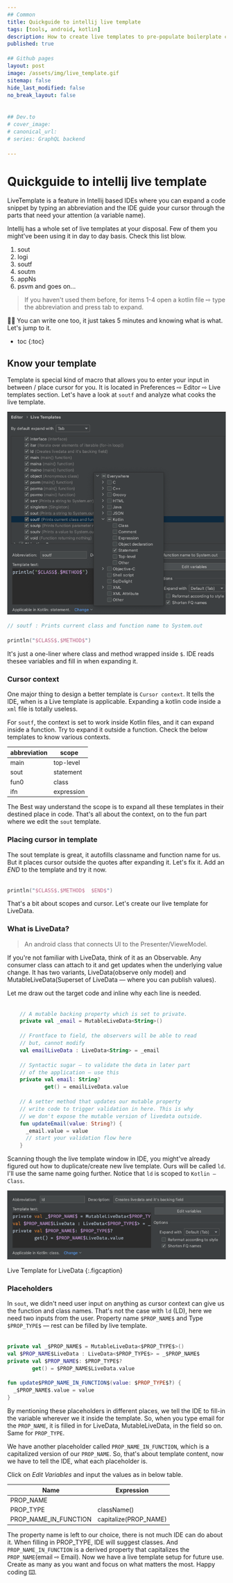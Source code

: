 ```yaml
---
## Common
title: Quickguide to intellij live template
tags: [tools, android, kotlin]
description: How to create live templates to pre-populate boilerplate code into your codebase?
published: true

## Github pages
layout: post
image: /assets/img/live_template.gif
sitemap: false
hide_last_modified: false
no_break_layout: false


## Dev.to
# cover_image: 
# canonical_url: 
# series: GraphQL backend

---
```

# Quickguide to intellij live template

LiveTemplate is a feature in Intellij based IDEs where you can expand a code snippet by typing an abbreviation and the IDE guide your cursor through the parts that need your attention (a variable name).

Intellij has a whole set of live templates at your disposal. Few of them you might've been using it in day to day basis. Check this list blow. 

1. sout
2. logi
3. soutf
4. soutm
5. appNs
5. psvm and goes on...

> If you haven't used them before, for items 1-4 open a kotlin file ⇨ type the abbreviation and press tab to expand. 

💁‍♂️ You can write one too, it just takes 5 minutes and knowing what is what. Let's jump to it.
<!--  This is what we're trying to achieve. -->
<!-- ![Live template](/assets/img/live_template.gif) -->



* toc
{:toc}


## Know your template

Template is special kind of macro that allows you to enter your input in between / place cursor for you. It is located in Preferences ⇨ Editor ⇨ Live templates section. Let's have a look at `soutf` and analyze what cooks the live template.

![](/assets/img/2021-05-19-09-17-30.png)

```kotlin
// soutf : Prints current class and function name to System.out

println("$CLASS$.$METHOD$")

```

It's just a one-liner where class and method wrapped inside `$`. IDE reads thesee variables and fill in when expanding it. 

### Cursor context

One major thing to design a better template is `Cursor context`. It tells the IDE, when is a Live template is applicable. Expanding a kotlin code inside a `xml` file is totally useless.

For `soutf`, the context is set to work inside Kotlin files, and it can expand inside a function. Try to expand it outside a function. Check the below templates to know various contexts.

| abbreviation | scope      |
| ------------ | ---------- |
| main         | top-level  |
| sout         | statement  |
| fun0         | class      |
| ifn          | expression |

 The Best way understand the scope is to expand all these templates in their destined place in code. That's all about the context, on to the fun part where we edit the `sout` template.


### Placing cursor in template

 The sout template is great, it autofills classname and function name for us. But it places cursor outside the quotes after expanding it. Let's fix it. Add an $END$ to the template and try it now.

 ```kotlin

println("$CLASS$.$METHOD$  $END$")

 ```

That's a bit about scopes and cursor. Let's create our live template for LiveData.

### What is LiveData?
> An android class that connects UI to the Presenter/VieweModel.

 If you're not familiar with LiveData, think of it as an Observable. Any consumer class can attach to it and get updates when the underlying value change. It has two variants, LiveData(observe only model) and MutableLiveData(Superset of LiveData — where you can publish values).

Let me draw out the target code and inline why each line is needed.

```kotlin
    
    // A mutable backing property which is set to private.
    private val _email = MutableLiveData<String>()

    // Frontface to field, the observers will be able to read
    // but, cannot modify
    val emailLiveData : LiveData<String> = _email

    // Syntactic sugar — to validate the data in later part 
    // of the application — use this
    private val email: String?
            get() = emailLiveData.value
    
    // A setter method that updates our mutable property
    // write code to trigger validation in here. This is why
    // we don't expose the mutable version of livedata outside.
    fun updateEmail(value: String?) {
      _email.value = value
      // start your validation flow here
    }

```

Scanning though the live template window in IDE, you might've already figured out how to duplicate/create new live template. Ours will be called `ld`. I'll use the same name going further. Notice that `ld` is scoped to `Kotlin — Class`.


![](/assets/img/2021-05-19-10-52-09.png)

Live Template for LiveData
{:.figcaption}

### Placeholders

In `sout`, we didn't need user input on anything as cursor context can give us the function and class names. That's not the case with `ld` (LD), here we need two inputs from the user. Property name `$PROP_NAME$` and Type `$PROP_TYPE$` — rest can be filled by live template.

```kotlin

private val _$PROP_NAME$ = MutableLiveData<$PROP_TYPE$>()
val $PROP_NAME$LiveData : LiveData<$PROP_TYPE$> = _$PROP_NAME$
private val $PROP_NAME$: $PROP_TYPE$?
        get() = $PROP_NAME$LiveData.value

fun update$PROP_NAME_IN_FUNCTION$(value: $PROP_TYPE$?) {
  _$PROP_NAME$.value = value
}

```

By mentioning these placeholders in different places, we tell the IDE to fill-in the variable wherever we it inside the template. So, when you type email for the `PROP_NAME`, it is filled in for LiveData, MutableLiveData, in the field so on. Same for `PROP_TYPE`.

We have another placeholder called `PROP_NAME_IN_FUNCTION`, which is a capitalized version of our `PROP_NAME`. So, that's about template content, now we have to tell the IDE, what each placeholder is.

Click on *Edit Variables* and input the values as in below table.

| Name      | Expression  |
| --------- | ----------- |
| PROP_NAME |             |
| PROP_TYPE | className() |
| PROP_NAME_IN_FUNCTION | capitalize(PROP_NAME) |

The property name is left to our choice, there is not much IDE can do about it. When filling in PROP_TYPE, IDE will suggest classes. And `PROP_NAME_IN_FUNCTION` is a derived property that capitalizes the `PROP_NAME`(email ⇨ Email). Now we have a live template setup for future use. Create as many as you want and focus on what matters the most. Happy coding ⌨️.